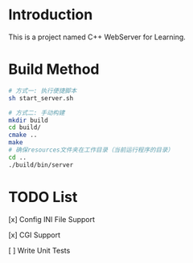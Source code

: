 
# Introduction
This is a project named C++ WebServer for Learning.



# Build Method
``` bash
# 方式一: 执行便捷脚本
sh start_server.sh
```
``` bash
# 方式二: 手动构建
mkdir build
cd build/
cmake ..
make
# 确保resources文件夹在工作目录（当前运行程序的目录）
cd ..
./build/bin/server
```

# TODO List

[x] Config INI File Support

[x] CGI Support

[ ] Write Unit Tests
